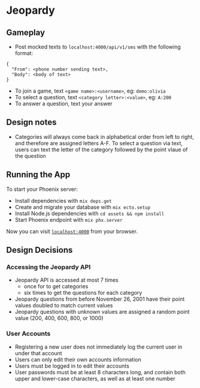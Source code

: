 # Jeopardy

## Gameplay

* Post mocked texts to `localhost:4000/api/v1/sms` with the following format:

```
{
  "From": <phone number sending text>,
  "Body": <body of text>
}
```

* To join a game, text `<game name>:<username>`, eg: `demo:olivia`
* To select a question, text `<category letter>:<value>`, eg: `A:200`
* To answer a question, text your answer

## Design notes

* Categories will always come back in alphabetical order from left to right, and therefore are assigned letters A-F. To select a question via text, users can text the letter of the category followed by the point vlaue of the question

## Running the App

To start your Phoenix server:

  * Install dependencies with `mix deps.get`
  * Create and migrate your database with `mix ecto.setup`
  * Install Node.js dependencies with `cd assets && npm install`
  * Start Phoenix endpoint with `mix phx.server`

Now you can visit [`localhost:4000`](http://localhost:4000) from your browser.

## Design Decisions

### Accessing the Jeopardy API
  * Jeopardy API is accessed at most 7 times
    * once for to get categories
    * six times to get the questions for each category
  * Jeopardy questions from before November 26, 2001 have their point values doubled to match current values
  * Jeopardy questions with unknown values are assigned a random point value (200, 400, 600, 800, or 1000)

### User Accounts
  * Registering a new user does not immediately log the current user in under that account
  * Users can only edit their own accounts information
  * Users must be logged in to edit their accounts
  * User passwords must be at least 8 characters long, and contain both upper and lower-case characters, as well as at least one number